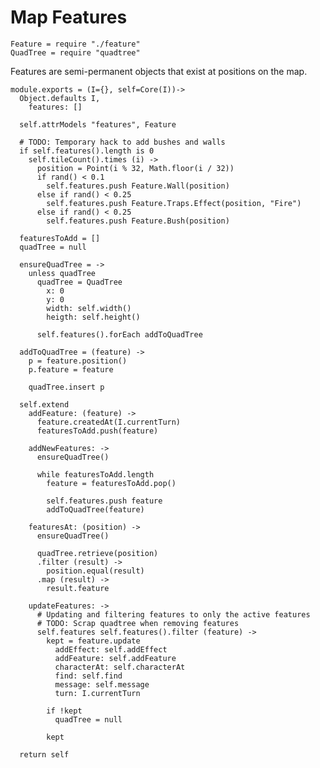 Map Features
============

    Feature = require "./feature"
    QuadTree = require "quadtree"

Features are semi-permanent objects that exist at positions on the map.

    module.exports = (I={}, self=Core(I))->
      Object.defaults I,
        features: []

      self.attrModels "features", Feature

      # TODO: Temporary hack to add bushes and walls
      if self.features().length is 0
        self.tileCount().times (i) ->
          position = Point(i % 32, Math.floor(i / 32))
          if rand() < 0.1
            self.features.push Feature.Wall(position)
          else if rand() < 0.25
            self.features.push Feature.Traps.Effect(position, "Fire")
          else if rand() < 0.25
            self.features.push Feature.Bush(position)

      featuresToAdd = []
      quadTree = null

      ensureQuadTree = ->
        unless quadTree
          quadTree = QuadTree
            x: 0
            y: 0
            width: self.width()
            heigth: self.height()

          self.features().forEach addToQuadTree

      addToQuadTree = (feature) ->
        p = feature.position()
        p.feature = feature

        quadTree.insert p

      self.extend
        addFeature: (feature) ->
          feature.createdAt(I.currentTurn)
          featuresToAdd.push(feature)

        addNewFeatures: ->
          ensureQuadTree()

          while featuresToAdd.length
            feature = featuresToAdd.pop()

            self.features.push feature
            addToQuadTree(feature)

        featuresAt: (position) ->
          ensureQuadTree()

          quadTree.retrieve(position)
          .filter (result) ->
            position.equal(result)
          .map (result) ->
            result.feature

        updateFeatures: ->
          # Updating and filtering features to only the active features
          # TODO: Scrap quadtree when removing features
          self.features self.features().filter (feature) ->
            kept = feature.update
              addEffect: self.addEffect
              addFeature: self.addFeature
              characterAt: self.characterAt
              find: self.find
              message: self.message
              turn: I.currentTurn

            if !kept
              quadTree = null

            kept

      return self
